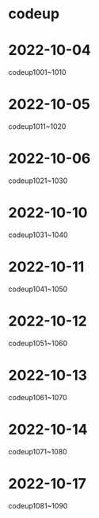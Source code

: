 # codeup

# 2022-10-04 
codeup1001~1010

# 2022-10-05 
codeup1011~1020

# 2022-10-06
codeup1021~1030

# 2022-10-10
codeup1031~1040

# 2022-10-11
codeup1041~1050

# 2022-10-12
codeup1051~1060

# 2022-10-13
codeup1061~1070

# 2022-10-14
codeup1071~1080

# 2022-10-17
codeup1081~1090
